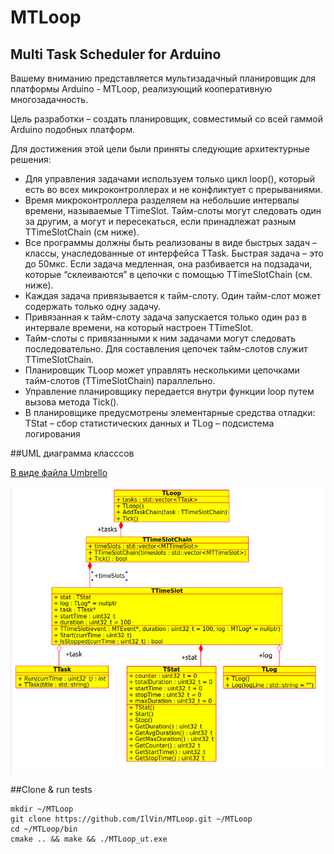 # MTLoop

## Multi Task Scheduler for Arduino

Вашему вниманию представляется мультизадачный планировщик для платформы Arduino - MTLoop, реализующий кооперативную многозадачность.

Цель разработки – создать планировщик, совместимый со всей гаммой Arduino подобных платформ.

Для достижения этой цели были приняты следующие архитектурные решения:

* Для управления задачами используем только цикл loop(), который есть во всех микроконтроллерах и не конфликтует с прерываниями.
* Время микроконтроллера разделяем на небольшие интервалы времени, называемые TTimeSlot. Тайм-слоты могут следовать один за другим, а могут и пересекаться, если принадлежат разным TTimeSlotChain (см ниже).
* Все программы должны быть реализованы в виде быстрых задач – классы, унаследованные от интерфейса TTask. Быстрая задача – это до 50мкс. Если задача медленная, она разбивается на подзадачи, которые “склеиваются” в цепочки с помощью TTimeSlotChain (см. ниже).
* Каждая задача привязывается к тайм-слоту. Один тайм-слот может содержать только одну задачу.
* Привязанная к тайм-слоту задача запускается только один раз в интервале времени, на который настроен TTimeSlot.
* Тайм-слоты с привязанными к ним задачами могут следовать последовательно. Для составления цепочек тайм-слотов служит TTimeSlotChain.
* Планировщик TLoop может управлять несколькими цепочками тайм-слотов (TTimeSlotChain) параллельно.
* Управление планировщику передается внутри функции loop путем вызова метода Tick().
* В планировщике предусмотрены элементарные средства отладки: TStat – сбор статистических данных и TLog – подсистема логирования

##UML диаграмма класссов

[В виде файла Umbrello](doc/uml.xmi)

![В виде PNG](UML.png)

##Clone & run tests

    mkdir ~/MTLoop
    git clone https://github.com/IlVin/MTLoop.git ~/MTLoop
    cd ~/MTLoop/bin
    cmake .. && make && ./MTLoop_ut.exe


